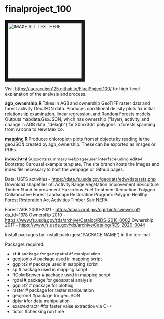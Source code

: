# finalproject_100

<a href="http://www.youtube.com/watch?feature=player_embedded&v=l893ImHy4X0
" target="_blank"><img src="http://img.youtube.com/vi/l893ImHy4X0/0.jpg" 
alt="IMAGE ALT TEXT HERE" width="240" height="180" border="10" /></a>

Visit https://lauracchen125.github.io/FinalProject100/ for high-level explanation of the analysis and process.

<b> agb_ownership.R </b>
Takes in AGB and ownership GeoTIFF raster data and forest activity GeoJSON data. Produces conditional density plots for initial relationship examination, linear regression, and Random Forests models. Outputs mapdata.GeoJSON, which has ownership ("layer), activity, and change in AGB data ("delagb") for 30mx30m polygons in forests spanning from Arizona to New Mexico.

<b> mapping.R </b>
Produces chloropleth plots from sf objects by reading in the geoJSON created by agb_ownership. These can be exported as images or PDFs.

<b> index.html </b>
Supports summary webpage/user interface using edited Bootstrap Carousel example template. The site branch hosts the images and index file necessary to host the webpage on Github pages.

Data:
USFS activities - https://data.fs.usda.gov/geodata/edw/datasets.php
  Download shapefiles of:
  Activity Range Vegetation Improvement
  Silviculture Timber Stand Improvement
  Hazardous Fuel Treatment Reduction: Polygon
  Collaborative Forest Landscape Restoration Program: Polygon
  Healthy Forest Restoration Act Activities
  Timber Sale
  NEPA

Forest AGB 2000-2021 - https://daac.ornl.gov/cgi-bin/dsviewer.pl?ds_id=1978
Ownership 2010 - https://www.fs.usda.gov/rds/archive/Catalog/RDS-2010-0002
Ownership 2017 - https://www.fs.usda.gov/rds/archive/Catalog/RDS-2020-0044

Install packages by:
install.packages("PACKAGE NAME") in the terminal

Packages required:
<ul>
  <li>
    sf # package for geospatial df manipulation
  </li>
  <li>
    geojsonio # package used in mapping script
  </li>
  <li>
    ggplot2 # package used in mapping script
  </li>
  <li>
    sp # package used in mapping script
  </li>
  <li>
    RColorBrewer # package used in mapping script
   </li>
   <li>
    rgdal # package for geospatial analysis
   </li>
   <li>
    ggplot2 # package for plotting
   </li>
   <li>
    raster # package for raster manipulation
   </li>
   <li>
    geojsonR #package for geoJSON
   </li>
   <li>
    dplyr #for data manipulation
   </li>
   <li>
    exactextractr #for faster value extraction via C++
   </li>
   <li>
    tictoc #checking run time
   </li>
 </ul>

